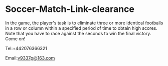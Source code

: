 # Soccer-Match-Link-clearance

In the game, the player's task is to eliminate three or more identical footballs in a row or column within a specified period of time to obtain high scores. Note that you have to race against the seconds to win the final victory. Come on!

Tel:+442076366321

Email:v9337p@163.com
